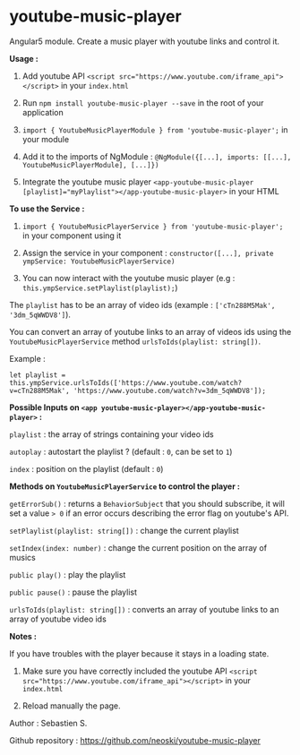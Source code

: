 # youtube-music-player
Angular5 module. Create a music player with youtube links and control it.

**Usage :**

1. Add youtube API `<script src="https://www.youtube.com/iframe_api"></script>` in your `index.html`

2. Run `npm install youtube-music-player --save` in the root of your application

3. `import { YoutubeMusicPlayerModule } from 'youtube-music-player';` in your module

4. Add it to the imports of NgModule : `@NgModule({[...], imports: [[...], YoutubeMusicPlayerModule], [...]})`

5. Integrate the youtube music player `<app-youtube-music-player [playlist]="myPlaylist"></app-youtube-music-player>` in your HTML

**To use the Service :**

1. `import { YoutubeMusicPlayerService } from 'youtube-music-player';` in your component using it

2. Assign the service in your component : `constructor([...], private ympService: YoutubeMusicPlayerService)`

3. You can now interact with the youtube music player (e.g : `this.ympService.setPlaylist(playlist);`)


The `playlist` has to be an array of video ids (example : `['cTn288M5Mak', '3dm_5qWWDV8']`).

You can convert an array of youtube links to an array of videos ids using the `YoutubeMusicPlayerService` method `urlsToIds(playlist: string[])`.

Example : 

`let playlist = this.ympService.urlsToIds(['https://www.youtube.com/watch?v=cTn288M5Mak', 'https://www.youtube.com/watch?v=3dm_5qWWDV8']);`

**Possible Inputs on `<app youtube-music-player></app-youtube-music-player>` :**

`playlist` : the array of strings containing your video ids

`autoplay` : autostart the playlist ? (default : `0`, can be set to `1`)

`index` : position on the playlist (default : `0`)

**Methods on `YoutubeMusicPlayerService` to control the player :**

`getErrorSub()` : returns a `BehaviorSubject` that you should subscribe, it will set a value `> 0` if an error occurs describing the error flag on youtube's API.

`setPlaylist(playlist: string[])` : change the current playlist

`setIndex(index: number)` : change the current position on the array of musics

`public play()` : play the playlist

`public pause()` : pause the playlist

`urlsToIds(playlist: string[])` : converts an array of youtube links to an array of youtube video ids

**Notes :**

If you have troubles with the player because it stays in a loading state. 

1. Make sure you have correctly included the youtube API `<script src="https://www.youtube.com/iframe_api"></script>` in your `index.html` 

2. Reload manually the page.

Author : Sebastien S.

Github repository : https://github.com/neoski/youtube-music-player
